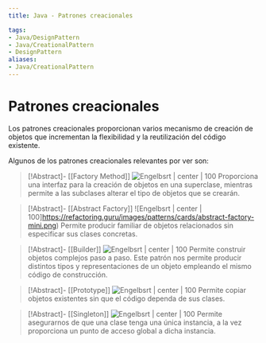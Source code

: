 ```yaml
---
title: Java - Patrones creacionales

tags:  
- Java/DesignPattern
- Java/CreationalPattern
- DesignPattern
aliases:
- Java/CreationalPattern
---
```


# Patrones creacionales

Los patrones creacionales proporcionan varios mecanismo de creación de objetos que incrementan la flexibilidad y la reutilización del código existente. 

Algunos de los patrones creacionales relevantes por ver son:

> [!Abstract]- [[Factory Method]]
> ![Engelbsrt | center | 100](https://refactoring.guru/images/patterns/cards/factory-method-mini.png)
> Proporciona una interfaz para la creación de objetos en una superclase, mientras permite a las subclases alterar el tipo de objetos que se crearán.

> [!Abstract]- [[Abstract Factory]]
> ![Engelbsrt | center | 100]https://refactoring.guru/images/patterns/cards/abstract-factory-mini.png)
> Permite producir familiar de objetos relacionados sin especificar sus clases concretas.

> [!Abstract]- [[Builder]]
> ![Engelbsrt | center | 100](https://refactoring.guru/images/patterns/cards/builder-mini.png)
> Permite construir objetos complejos paso a paso. Este patrón nos permite producir distintos tipos y representaciones de un objeto empleando el mismo código de construcción.

> [!Abstract]- [[Prototype]]
> ![Engelbsrt | center | 100](https://refactoring.guru/images/patterns/cards/prototype-mini.png)
> Permite copiar objetos existentes sin que el código dependa de sus clases.

> [!Abstract]- [[Singleton]]
> ![Engelbsrt | center | 100](https://refactoring.guru/images/patterns/cards/singleton-mini.png)
> Permite asegurarnos de que una clase tenga una única instancia, a la vez proporciona un punto de acceso global a dicha instancia.
